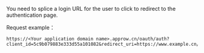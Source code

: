 <IntegrationDetailCard title="Splicing the login authorization link">

You need to splice a login URL for the user to click to redirect to the authentication page.

<ApiMethodSpec method="get" host="https://<your application domain name>.approw.cn" path="/oauth/auth" summary="Splice a link and let the end-user access it in the browser, and initiate an OAuth2.0 authorization login request。" description="Initiating authorization requires splicing a URL for authorization and letting end-users access it in a browser. The specific parameters are as follows:">
<template slot="queryParams">
<ApiMethodParam name="client_id" type="string" required description="Application ID。"/>
<ApiMethodParam name="redirect_uri" type="string" required>

Callback link. After the user is successfully authenticated by the OP, the OP will send the authorization code to this address in the form of a URL query. This value **must** appear in the **callback address** of the console configuration, otherwise the OP is not allowed to call back to this address.

</ApiMethodParam>
<ApiMethodParam name="scope" type="string" description="The requested permission is not implemented yet, please fill in user."/>

<ApiMethodParam name="response_type" type="string" required>

Return type, `code` must be filled here. It is used to specify what information the OP will return after a successful login. If it is specified as `code`, the OP will return the authorization code, or it can be specified as `token`, and the OP will return the user's access_token. For this method, please refer to the implicit below Mode chapter.

</ApiMethodParam>
<ApiMethodParam name="state" type="string" required description="A random string used to prevent CSRF attacks. If the state value in the response is different from the state value set before the request is sent, it means that it is under attack."/>
</template>
</ApiMethodSpec>

Request example：

```
https://<Your application domain name>.approw.cn/oauth/auth?client_id=5c9b079883e333d55a101082&redirect_uri=https://www.example.cn/example&scope=user&response_type=code&state=52378542395
```

</IntegrationDetailCard>
